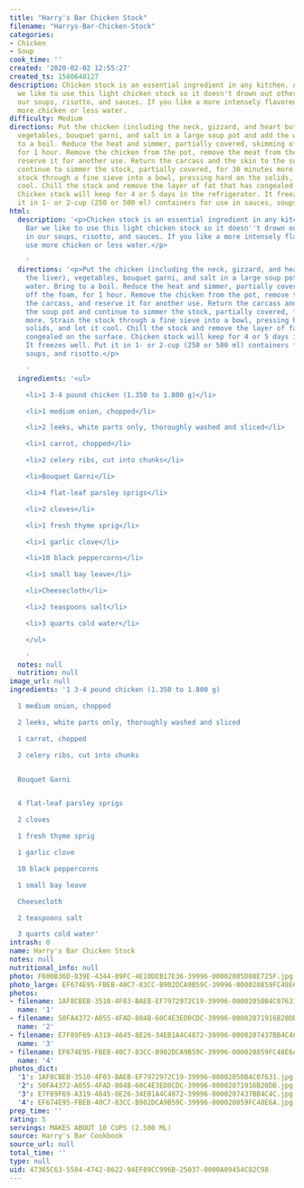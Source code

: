 ```yaml
---
title: "Harry's Bar Chicken Stock"
filename: "Harrys-Bar-Chicken-Stock"
categories:
- Chicken
- Soup
cook_time: ''
created: '2020-02-02 12:55:27'
created_ts: 1580648127
description: Chicken stock is an essential ingredient in any kitchen. At Harry's Bar
  we like to use this light chicken stock so it doesn't drown out other flavors in
  our soups, risotto, and sauces. If you like a more intensely flavored stock, use
  more chicken or less water.
difficulty: Medium
directions: Put the chicken (including the neck, gizzard, and heart but not the liver),
  vegetables, bouquet garni, and salt in a large soup pot and add the water. Bring
  to a boil. Reduce the heat and simmer, partially covered, skimming off the foam,
  for 1 hour. Remove the chicken from the pot, remove the meat from the carcass, and
  reserve it for another use. Return the carcass and the skin to the soup pot and
  continue to simmer the stock, partially covered, for 30 minutes more. Strain the
  stock through a fine sieve into a bowl, pressing hard on the solids, and let it
  cool. Chill the stock and remove the layer of fat that has congealed on the surface.
  Chicken stock will keep for 4 or 5 days in the refrigerator. It freezes well. Put
  it in 1- or 2-cup (250 or 500 ml) containers for use in sauces, soups, and risotto.
html:
  description: '<p>Chicken stock is an essential ingredient in any kitchen. At Harry''s
    Bar we like to use this light chicken stock so it doesn''t drown out other flavors
    in our soups, risotto, and sauces. If you like a more intensely flavored stock,
    use more chicken or less water.</p>

    '
  directions: '<p>Put the chicken (including the neck, gizzard, and heart but not
    the liver), vegetables, bouquet garni, and salt in a large soup pot and add the
    water. Bring to a boil. Reduce the heat and simmer, partially covered, skimming
    off the foam, for 1 hour. Remove the chicken from the pot, remove the meat from
    the carcass, and reserve it for another use. Return the carcass and the skin to
    the soup pot and continue to simmer the stock, partially covered, for 30 minutes
    more. Strain the stock through a fine sieve into a bowl, pressing hard on the
    solids, and let it cool. Chill the stock and remove the layer of fat that has
    congealed on the surface. Chicken stock will keep for 4 or 5 days in the refrigerator.
    It freezes well. Put it in 1- or 2-cup (250 or 500 ml) containers for use in sauces,
    soups, and risotto.</p>

    '
  ingredients: '<ul>

    <li>1 3-4 pound chicken (1.350 to 1.800 g)</li>

    <li>1 medium onion, chopped</li>

    <li>2 leeks, white parts only, thoroughly washed and sliced</li>

    <li>1 carrot, chopped</li>

    <li>2 celery ribs, cut into chunks</li>

    <li>Bouquet Garni</li>

    <li>4 flat-leaf parsley sprigs</li>

    <li>2 cloves</li>

    <li>1 fresh thyme sprig</li>

    <li>1 garlic clove</li>

    <li>10 black peppercorns</li>

    <li>1 small bay leave</li>

    <li>Cheesecloth</li>

    <li>2 teaspoons salt</li>

    <li>3 quarts cold water</li>

    </ul>

    '
  notes: null
  nutrition: null
image_url: null
ingredients: '1 3-4 pound chicken (1.350 to 1.800 g)

  1 medium onion, chopped

  2 leeks, white parts only, thoroughly washed and sliced

  1 carrot, chopped

  2 celery ribs, cut into chunks


  Bouquet Garni


  4 flat-leaf parsley sprigs

  2 cloves

  1 fresh thyme sprig

  1 garlic clove

  10 black peppercorns

  1 small bay leave

  Cheesecloth

  2 teaspoons salt

  3 quarts cold water'
intrash: 0
name: Harry's Bar Chicken Stock
notes: null
nutritional_info: null
photo: F600B36D-839E-4344-89FC-4E10DEB17E36-39996-00002085D88E725F.jpg
photo_large: EF674E95-FBEB-40C7-83CC-B902DCA9B59C-39996-000020859FC48E6A.jpg
photos:
- filename: 1AF8CBEB-3510-4F03-BAEB-EF7972972C19-39996-00002050B4C07631.jpg
  name: '1'
- filename: 50FA4372-A055-4FAD-804B-60C4E3ED0CDC-39996-00002071916B20DB.jpg
  name: '2'
- filename: E7F89F69-A319-4645-8E26-34EB1A4C4872-39996-0000207437BB4C4C.jpg
  name: '3'
- filename: EF674E95-FBEB-40C7-83CC-B902DCA9B59C-39996-000020859FC48E6A.jpg
  name: '4'
photos_dict:
  '1': 1AF8CBEB-3510-4F03-BAEB-EF7972972C19-39996-00002050B4C07631.jpg
  '2': 50FA4372-A055-4FAD-804B-60C4E3ED0CDC-39996-00002071916B20DB.jpg
  '3': E7F89F69-A319-4645-8E26-34EB1A4C4872-39996-0000207437BB4C4C.jpg
  '4': EF674E95-FBEB-40C7-83CC-B902DCA9B59C-39996-000020859FC48E6A.jpg
prep_time: ''
rating: 5
servings: MAKES ABOUT 10 CUPS (2.500 ML)
source: Harry's Bar Cookbook
source_url: null
total_time: ''
type: null
uid: 47365C63-5584-4742-8622-94EF89CC996B-25037-0000A09454C82C98
---
```

